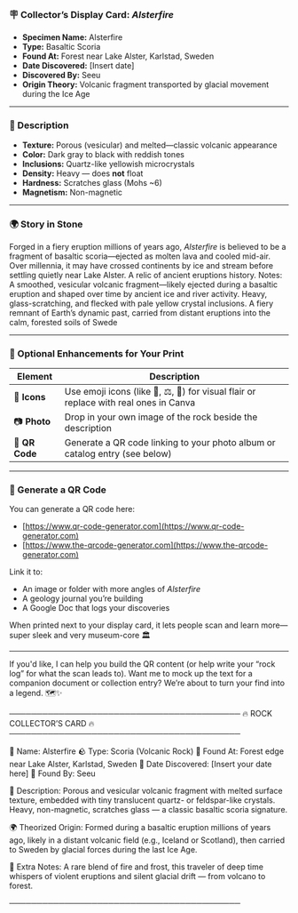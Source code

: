 ﻿### 🪧 Collector’s Display Card: *Alsterfire*

- **Specimen Name:** Alsterfire  
- **Type:** Basaltic Scoria  
- **Found At:** Forest near Lake Alster, Karlstad, Sweden  
- **Date Discovered:** [Insert date]  
- **Discovered By:** Seeu  
- **Origin Theory:** Volcanic fragment transported by glacial movement during the Ice Age

---

### 📐 Description
-  **Texture:** Porous (vesicular) and melted—classic volcanic appearance  
-  **Color:** Dark gray to black with reddish tones  
-  **Inclusions:** Quartz-like yellowish microcrystals  
-  **Density:** Heavy — does **not** float  
-  **Hardness:** Scratches glass (Mohs ~6)  
-  **Magnetism:** Non-magnetic  

---

### 🌍 Story in Stone  
Forged in a fiery eruption millions of years ago, *Alsterfire* is believed to be a fragment of basaltic scoria—ejected as molten lava and cooled mid-air. Over millennia, it may have crossed continents by ice and stream before settling quietly near Lake Alster. A relic of ancient eruptions history.
Notes:
A smoothed, vesicular volcanic fragment—likely ejected during a basaltic eruption and shaped over time by ancient ice and river activity. Heavy, glass-scratching, and flecked with pale yellow crystal inclusions. A fiery remnant of Earth’s dynamic past, carried from distant eruptions into the calm, forested soils of Swede


---

### 📎 Optional Enhancements for Your Print
| Element         | Description                                                                         |
|-----------------|-------------------------------------------------------------------------------------|
| 🔖 **Icons**    | Use emoji icons (like 🧲, ⚖️, 🔎) for visual flair or replace with real ones in Canva |
| 📷 **Photo**    | Drop in your own image of the rock beside the description                          |
| 🔗 **QR Code**  | Generate a QR code linking to your photo album or catalog entry (see below)         |

---

### 📱 Generate a QR Code

You can generate a QR code here:
- [https://www.qr-code-generator.com](https://www.qr-code-generator.com)
- [https://www.the-qrcode-generator.com](https://www.the-qrcode-generator.com)

Link it to:
- An image or folder with more angles of *Alsterfire*
- A geology journal you’re building
- A Google Doc that logs your discoveries

When printed next to your display card, it lets people scan and learn more—super sleek and very museum-core 🏛️

---

If you'd like, I can help you build the QR content (or help write your “rock log” for what the scan leads to). Want me to mock up the text for a companion document or collection entry? We’re about to turn your find into a legend. 🗺️✨


──────────────────────────────────────────
           🔥 ROCK COLLECTOR’S CARD 🔥
──────────────────────────────────────────

🌋 Name:           Alsterfire
🪨 Type:           Scoria (Volcanic Rock)
📍 Found At:       Forest edge near Lake Alster, Karlstad, Sweden
📅 Date Discovered:  [Insert your date here]
🔎 Found By:       Seeu

📐 Description:
Porous and vesicular volcanic fragment with melted surface texture,
embedded with tiny translucent quartz- or feldspar-like crystals.
Heavy, non-magnetic, scratches glass — a classic basaltic scoria signature.

🌍 Theorized Origin:
Formed during a basaltic eruption millions of years ago, likely in a
distant volcanic field (e.g., Iceland or Scotland), then carried to
Sweden by glacial forces during the last Ice Age.

🧭 Extra Notes:
A rare blend of fire and frost, this traveler of deep time whispers
of violent eruptions and silent glacial drift — from volcano to forest.

──────────────────────────────────────────